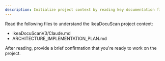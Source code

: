 ```yaml
---
description: Initialize project context by reading key documentation files
---
```


Read the following files to understand the IkeaDocuScan project context:
- IkeaDocuScanV3/Claude.md
- ARCHITECTURE_IMPLEMENTATION_PLAN.md

After reading, provide a brief confirmation that you're ready to work on the project.
